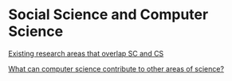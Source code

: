 # Social Science and Computer Science

[Existing research areas that overlap SC and CS](existing-research-areas.md)

[What can computer science contribute to other areas of science?](what-can-cs-contribute-to-sc)

[]()
